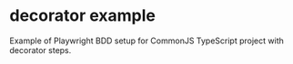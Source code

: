 # decorator example

Example of Playwright BDD setup for CommonJS TypeScript project with decorator steps.